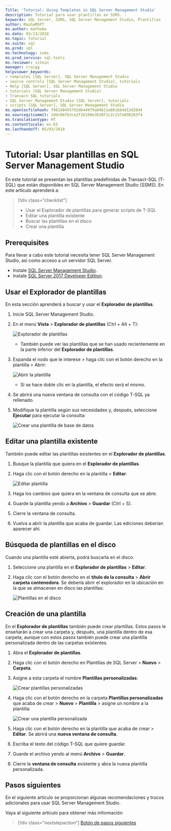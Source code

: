 ```yaml
---
Title: 'Tutorial: Using Templates in SQL Server Management Studio'
description: Tutorial para usar plantillas en SSMS. .
keywords: SQL Server, SSMS, SQL Server Management Studio, Plantillas
author: MashaMSFT
ms.author: mathoma
ms.date: 03/13/2018
ms.topic: Tutorial
ms.suite: sql
ms.prod: sql
ms.technology: ssms
ms.prod_service: sql-tools
ms.reviewer: sstein
manager: craigg
helpviewer_keywords:
- templates [SQL Server], SQL Server Management Studio
- source controls [SQL Server Management Studio], tutorials
- Help [SQL Server], SQL Server Management Studio
- tutorials [SQL Server Management Studio]
- Transact-SQL tutorials
- SQL Server Management Studio [SQL Server], tutorials
- scripts [SQL Server], SQL Server Management Studio
ms.openlocfilehash: f981d8455f82db44979a04611e861bb4d13d20d4
ms.sourcegitcommit: 2ddc0bfb3ce2f2b160e3638f1c2c237a898263f4
ms.translationtype: HT
ms.contentlocale: es-ES
ms.lasthandoff: 05/03/2018
---
```

# <a name="tutorial-using-templates-within-sql-server-management-studio"></a>Tutorial: Usar plantillas en SQL Server Management Studio
En este tutorial se presentan las plantillas predefinidas de Transact-SQL (T-SQL) que están disponibles en SQL Server Management Studio (SSMS). En este artículo aprenderá a:

> [!div class="checklist"]
> * Usar el Explorador de plantillas para generar scripts de T-SQL
> * Editar una plantilla existente 
> * Buscar las plantillas en el disco
> * Crear una plantilla
   

## <a name="prerequisites"></a>Prerequisites
Para llevar a cabo este tutorial necesita tener SQL Server Management Studio, así como acceso a un servidor SQL Server. 

- Instale [SQL Server Management Studio](https://docs.microsoft.com/en-us/sql/ssms/download-sql-server-management-studio-ssms).
- Instale [SQL Server 2017 Developer Edition](https://www.microsoft.com/en-us/sql-server/sql-server-downloads).

 

## <a name="using-the-template-browser"></a>Usar el Explorador de plantillas
En esta sección aprenderá a buscar y usar el **Explorador de plantillas**. 

1. Inicie SQL Server Management Studio.
2. En el menú **Vista** > **Explorador de plantillas** (Ctrl + Alt + T): 

    ![Explorador de plantillas](media/templates-ssms/templatebrowser.png)
    - También puede ver las plantillas que se han usado recientemente en la parte inferior del **Explorador de plantillas**.

3. Expanda el nodo que le interese > haga clic con el botón derecho en la plantilla > Abrir:

    ![Abrir la plantilla](media/templates-ssms/opentemplate.png)
    - Si se hace doble clic en la plantilla, el efecto será el mismo.

4. Se abrirá una nueva ventana de consulta con el código T-SQL ya rellenado. 
5. Modifique la plantilla según sus necesidades y, después, seleccione **Ejecutar** para ejecutar la consulta:
    
    ![Crear una plantilla de base de datos](media/templates-ssms/createdbtemplate.png)


## <a name="edit-an-existing-template"></a>Editar una plantilla existente
También puede editar las plantillas existentes en el **Explorador de plantillas**.  

1. Busque la plantilla que quiera en el **Explorador de plantillas**.
2. Haga clic con el botón derecho en la plantilla > **Editar**:

    ![Editar plantilla](media/templates-ssms/edittemplate.png)

3. Haga los cambios que quiera en la ventana de consulta que se abre.
4. Guarde la plantilla yendo a **Archivo** > **Guardar** (Ctrl + S).
5. Cierre la ventana de consulta.
6. Vuelva a abrir la plantilla que acaba de guardar. Las ediciones deberían aparecer ahí.
 

## <a name="locate-the-templates-on-disk"></a>Búsqueda de plantillas en el disco
Cuando una plantilla esté abierta, podrá buscarla en el disco.

1. Seleccione una plantilla en el **Explorador de plantillas** > **Editar**.
2. Haga clic con el botón derecho en el **título de la consulta** > **Abrir carpeta contenedora**. Se debería abrir el explorador en la ubicación en la que se almacenan en disco las plantillas: 

    ![Plantillas en el disco](media/templates-ssms/templatesondisk.png)
  

## <a name="create-a-new-template"></a>Creación de una plantilla
En el **Explorador de plantillas** también puede crear plantillas. Estos pasos le enseñarán a crear una carpeta y, después, una plantilla dentro de esa carpeta, aunque con estos pasos también puede crear una plantilla personalizada dentro de las carpetas existentes. 

1. Abra el **Explorador de plantillas**.
2. Haga clic con el botón derecho en Plantillas de SQL Server > **Nuevo** > **Carpeta**.
3. Asigne a esta carpeta el nombre **Plantillas personalizadas**:

    ![Crear plantillas personalizadas](media/templates-ssms/creatingcustomtemplate.png)

4. Haga clic con el botón derecho en la carpeta **Plantillas personalizadas** que acaba de crear > **Nuevo** > **Plantilla** > asigne un nombre a la plantilla:
 
    ![Crear una plantilla personalizada](media/templates-ssms/createnewtemplate.png)
   
5. Haga clic con el botón derecho en la plantilla que acaba de crear > **Editar**. Se abrirá una **nueva ventana de consulta**.
6. Escriba el texto del código T-SQL que quiere guardar. 
7. Guarde el archivo yendo al menú **Archivo** > **Guardar**.
8. Cierre la **ventana de consulta** existente y abra la nueva plantilla personalizada. 

    

## <a name="next-steps"></a>Pasos siguientes
En el siguiente artículo se proporcionan algunas recomendaciones y trucos adicionales para usar SQL Server Management Studio. 

Vaya al siguiente artículo para obtener más información
> [!div class="nextstepaction"]
> [Botón de pasos siguientes](ssms-tricks.md)
